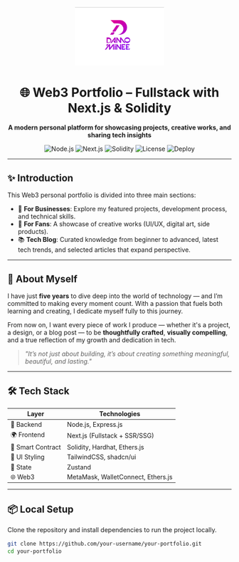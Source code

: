 <p align="center">
  <img src="https://raw.githubusercontent.com/thungoc123/Damominee/refs/heads/main/Frontend/my-next-app/public/logo.png" alt="Web3 Portfolio Logo" width="200"/>
</p>

<h1 align="center">🌐 Web3 Portfolio – Fullstack with Next.js & Solidity</h1>

<p align="center">
  <b>A modern personal platform for showcasing projects, creative works, and sharing tech insights</b>
</p>

<p align="center">
  <img alt="Node.js" src="https://img.shields.io/badge/Backend-Node.js-green?logo=node.js" />
  <img alt="Next.js" src="https://img.shields.io/badge/Frontend-Next.js-black?logo=next.js" />
  <img alt="Solidity" src="https://img.shields.io/badge/SmartContract-Solidity-gray?logo=ethereum" />
  <img alt="License" src="https://img.shields.io/github/license/your-username/your-repo" />
  <img alt="Deploy" src="https://img.shields.io/badge/Deployed-Vercel-blue?logo=vercel" />
</p>

---

## ✨ Introduction

This Web3 personal portfolio is divided into three main sections:

- 👔 **For Businesses**: Explore my featured projects, development process, and technical skills.
- 💖 **For Fans**: A showcase of creative works (UI/UX, digital art, side products).
- 📚 **Tech Blog**: Curated knowledge from beginner to advanced, latest tech trends, and selected articles that expand perspective.

---

## 👤 About Myself

I have just **five years** to dive deep into the world of technology — and I’m committed to making every moment count. With a passion that fuels both learning and creating, I dedicate myself fully to this journey.  

From now on, I want every piece of work I produce — whether it's a project, a design, or a blog post — to be **thoughtfully crafted**, **visually compelling**, and a true reflection of my growth and dedication in tech.

> *"It’s not just about building, it’s about creating something meaningful, beautiful, and lasting."*

---
## 🛠️ Tech Stack

| Layer           | Technologies                          |
|------------------|---------------------------------------|
| 🧠 Backend        | Node.js, Express.js                   |
| 🌍 Frontend       | Next.js (Fullstack + SSR/SSG)         |
| 🔐 Smart Contract | Solidity, Hardhat, Ethers.js          |
| 🎨 UI Styling     | TailwindCSS, shadcn/ui                |
| 🧠 State          | Zustand                               |
| 🌐 Web3           | MetaMask, WalletConnect, Ethers.js    |

---

## 📦 Local Setup

Clone the repository and install dependencies to run the project locally.

```bash
git clone https://github.com/your-username/your-portfolio.git
cd your-portfolio
